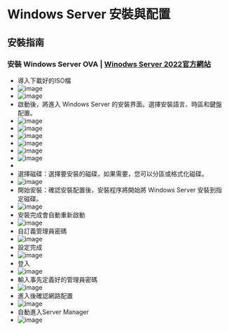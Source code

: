 # Windows Server 安裝與配置
## 安裝指南
### 安裝 Windows Server OVA | [Winodws Server 2022官方網站](https://www.microsoft.com/zh-tw/evalcenter/download-windows-server-2022)
- 導入下載好的ISO檔
- ![image](https://github.com/user-attachments/assets/96806c41-b2e9-4a2b-a76b-3ba3a69e6674)
- ![image](https://github.com/user-attachments/assets/025e1d16-ee2e-401c-ba98-c3343e638d21)
- 啟動後，將進入 Windows Server 的安裝界面。選擇安裝語言、時區和鍵盤配置。
- ![image](https://github.com/user-attachments/assets/854a7178-e863-46d0-a347-48c07e3ce62d)
- ![image](https://github.com/user-attachments/assets/dd24640d-649a-4dca-8fcc-782058fe5644)
- ![image](https://github.com/user-attachments/assets/4d295b70-5d36-4c25-9f25-09baa0d34d30)
- ![image](https://github.com/user-attachments/assets/a93199ea-952e-47b1-8b28-89d18f5f9c39)
- ![image](https://github.com/user-attachments/assets/15804629-7e98-4b96-943c-3bec43ea34a6)
- ![image](https://github.com/user-attachments/assets/8bc1a1af-8ad0-4fcd-8434-1961c5188b69)
- 
- 選擇磁碟：選擇要安裝的磁碟，如果需要，您可以分區或格式化磁碟。
- ![image](https://github.com/user-attachments/assets/2593e65f-c9d2-4c7b-99a4-4497e3b44dc4)
- 開始安裝：確認安裝配置後，安裝程序將開始將 Windows Server 安裝到指定磁碟。
- ![image](https://github.com/user-attachments/assets/aefbe514-20ff-4035-97e5-b6d526c72b78)
- 安裝完成會自動重新啟動
- ![image](https://github.com/user-attachments/assets/eabe99b0-1d68-4591-8fae-cff7f3e08a5a)
- 自訂義管理員密碼
- ![image](https://github.com/user-attachments/assets/712fda0d-9925-4b26-a76b-a079ada60baa)
- 設定完成
- ![image](https://github.com/user-attachments/assets/9ec53f9f-2dc4-4849-b416-605d68447581)
- 登入
- ![image](https://github.com/user-attachments/assets/93df5543-a2ad-4bd6-bb96-3d5f8fc03fb3)
- 輸入事先定義好的管理員密碼
- ![image](https://github.com/user-attachments/assets/5b27212b-1de5-4374-984c-ead895fe3f5c)
- 進入後確認網路配置
- ![image](https://github.com/user-attachments/assets/413284a6-b0ca-4136-9cc7-e9b610760f4a)
- 自動進入Server Manager
- ![image](https://github.com/user-attachments/assets/a3978fd0-47d2-4378-8d21-5a90c345c061)




